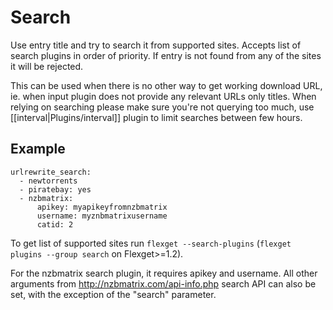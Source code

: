 # Search

Use entry title and try to search it from supported sites. Accepts list of search plugins in order of priority. If entry is not found from any of the sites it will be rejected.

This can be used when there is no other way to get working download URL, ie. when input plugin does not provide any relevant URLs only titles. When relying on searching please make sure you're not querying too much, use [[interval|Plugins/interval]] plugin to limit searches between few hours.

## Example


    urlrewrite_search:
      - newtorrents
      - piratebay: yes
      - nzbmatrix:
          apikey: myapikeyfromnzbmatrix
          username: myznbmatrixusername
          catid: 2


To get list of supported sites run `flexget --search-plugins` (`flexget plugins --group search` on Flexget>=1.2).

For the nzbmatrix search plugin, it requires apikey and username. All other arguments from http://nzbmatrix.com/api-info.php search API can also be set, with the exception of the "search" parameter.

